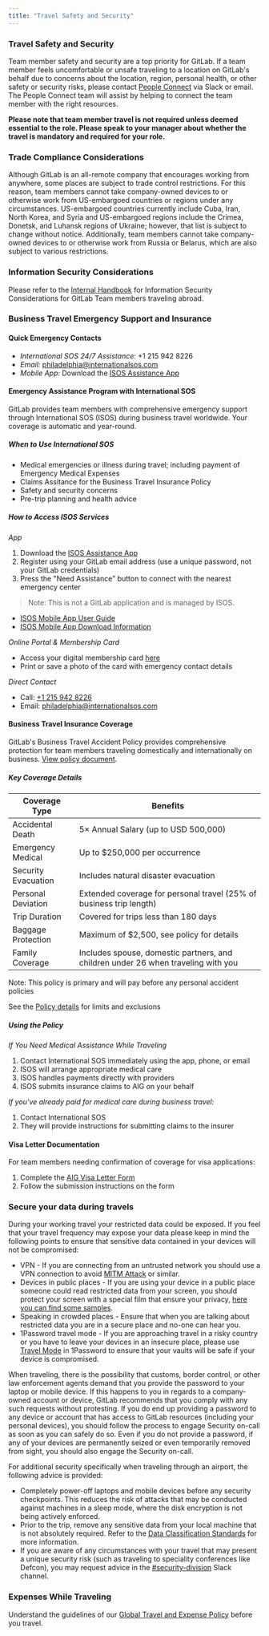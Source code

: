 ```yaml
---
title: "Travel Safety and Security"
---
```


### Travel Safety and Security

Team member safety and security are a top priority for GitLab. If a team member feels uncomfortable or unsafe traveling to a location on GitLab's behalf due to concerns about the location, region, personal health, or other safety or security risks, please contact [People Connect](https://gitlab.slack.com/archives/C02360SQQFR) via Slack or email. The People Connect team will assist by helping to connect the team member with the right resources.

**Please note that team member travel is not required unless deemed essential to the role. Please speak to your manager about whether the travel is mandatory and required for your role.**

### Trade Compliance Considerations

Although GitLab is an all-remote company that encourages working from anywhere, some places are subject to trade control restrictions. For this reason, team members cannot take company-owned devices to or otherwise work from US-embargoed countries or regions under any circumstances. US-embargoed countries currently include Cuba, Iran, North Korea, and Syria and US-embargoed regions include the Crimea, Donetsk, and Luhansk regions of Ukraine; however, that list is subject to change without notice. Additionally, team members cannot take company-owned devices to or otherwise work from Russia or Belarus, which are also subject to various restrictions.

### Information Security Considerations

Please refer to the [Internal Handbook](https://internal.gitlab.com/handbook/security/corporate/travel) for Information Security Considerations for GitLab Team members traveling abroad.

### Business Travel Emergency Support and Insurance

#### Quick Emergency Contacts

- *International SOS 24/7 Assistance:* +1 215 942 8226
- *Email:* philadelphia@internationalsos.com
- *Mobile App:* Download the [ISOS Assistance App](https://www.internationalsos.com/subscriber/assistance-app)

#### Emergency Assistance Program with International SOS

GitLab provides team members with comprehensive emergency support through International SOS (ISOS) during business travel worldwide. Your coverage is automatic and year-round.

##### When to Use International SOS

- Medical emergencies or illness during travel; including payment of Emergency Medical Expenses
- Claims Assitance for the Business Travel Insurance Policy
- Safety and security concerns
- Pre-trip planning and health advice

##### How to Access ISOS Services

*App*

1. Download the [ISOS Assistance App](https://www.internationalsos.com/subscriber/assistance-app)
1. Register using your GitLab email address (use a unique password, not your GitLab credentials)
1. Press the "Need Assistance" button to connect with the nearest emergency center

> Note: This is not a GitLab application and is managed by ISOS.

- [ISOS Mobile App User Guide](https://drive.google.com/file/d/1CYryCnznGjIaRh3WcdzG-wiuYVxRahUZ/view?usp=sharing)
- [ISOS Mobile App Download Information](https://drive.google.com/file/d/1C2k9b8TRth3O4QzZH2YqayZOhpTd4fJl/view?usp=sharing)

*Online Portal & Membership Card*

- Access your digital membership card [here](https://myportal.internationalsos.com/WebPortal/MyOrganisation)
- Print or save a photo of the card with emergency contact details

*Direct Contact*

- Call: [+1 215 942 8226](tel:+12159428226)
- Email: [philadelphia@internationalsos.com](mailto:philadelphia@internationalsos.com)

#### Business Travel Insurance Coverage

GitLab's Business Travel Accident Policy provides comprehensive protection for team members traveling domestically and internationally on business. [View policy document](https://drive.google.com/file/d/1pMeC-mTfzuRhlwjQA2lvzonn6X0ax15N/view?usp=sharing).

##### Key Coverage Details

| Coverage Type | Benefits |
|---------------|----------|
| Accidental Death | 5× Annual Salary (up to USD 500,000) |
| Emergency Medical | Up to $250,000 per occurrence |
| Security Evacuation | Includes natural disaster evacuation |
| Personal Deviation | Extended coverage for personal travel (25% of business trip length) |
| Trip Duration | Covered for trips less than 180 days |
| Baggage Protection | Maximum of $2,500, see policy for details |
| Family Coverage | Includes spouse, domestic partners, and children under 26 when traveling with you |

Note: This policy is primary and will pay before any personal accident policies

See the [Policy details](https://drive.google.com/file/d/1pMeC-mTfzuRhlwjQA2lvzonn6X0ax15N/view?usp=sharing) for limits and exclusions

##### Using the Policy

*If You Need Medical Assistance While Traveling*

1. Contact International SOS immediately using the app, phone, or email
1. ISOS will arrange appropriate medical care
1. ISOS handles payments directly with providers
1. ISOS submits insurance claims to AIG on your behalf

*If you've already paid for medical care during business travel:*

1. Contact International SOS
1. They will provide instructions for submitting claims to the insurer

#### Visa Letter Documentation

For team members needing confirmation of coverage for visa applications:

1. Complete the [AIG Visa Letter Form](https://drive.google.com/file/d/124ioq21jOW1LMHcyERM4gTuzXF6s6TNH/view?usp=sharing)
1. Follow the submission instructions on the form

### Secure your data during travels

During your working travel your restricted data could be exposed. If you feel that your travel frequency may expose your data please keep in mind the following points to ensure that sensitive data contained in your devices will not be compromised:

- VPN - If you are connecting from an untrusted network you should use a VPN connection to avoid [MITM Attack](https://en.wikipedia.org/wiki/Man-in-the-middle_attack) or similar.
- Devices in public places - If you are using your device in a public place someone could read restricted data from your screen, you should protect your screen with a special film that ensure your privacy, [here you can find some samples](https://www.amazon.com/s?k=privacy+screen+filter).
- Speaking in crowded places - Ensure that when you are talking about restricted data you are in a secure place and no-one can hear you.
- 1Password travel mode - If you are approaching travel in a risky country or you have to leave your devices in an insecure place, please use [Travel Mode](https://support.1password.com/travel-mode/) in 1Password to ensure that your vaults will be safe if your device is compromised.

When traveling, there is the possibility that customs, border control, or other law enforcement agents demand that you provide the password to your laptop or mobile device. If this happens to you in regards to a company-owned account or device, GitLab recommends that you comply with any such requests without protesting. If you do end up providing a password to any device or account that has access to GitLab resources (including your personal devices), you should follow the process to engage Security on-call as soon as you can safely do so. Even if you do not provide a password, if any of your devices are permanently seized or even temporarily removed from sight, you should also engage the Security on-call.

For additional security specifically when traveling through an airport, the following advice is provided:

- Completely power-off laptops and mobile devices before any security checkpoints. This reduces the risk of attacks that may be conducted against machines in a sleep mode, where the disk encryption is not being actively enforced.
- Prior to the trip, remove any sensitive data from your local machine that is not absolutely required. Refer to the [Data Classification Standards](/handbook/security/data-classification-standard/#data-classification-standards) for more information.
- If you are aware of any circumstances with your travel that may present a unique security risk (such as traveling to speciality conferences like Defcon), you may request advice in the [#security-division](https://gitlab.slack.com/archives/CM74JMLTU) Slack channel.

### Expenses While Traveling

Understand the guidelines of our [Global Travel and Expense Policy](/handbook/finance/expenses/) before you travel.
